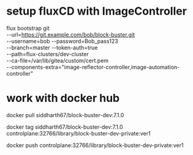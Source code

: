 # setup fluxCD with ImageController

flux bootstrap git \
--url=https://git.example.com/bob/block-buster.git \
--username=bob --password=Bob_pass123 \
--branch=master --token-auth=true \
--path=flux-clusters/dev-cluster \
--ca-file=/var/lib/gitea/custom/cert.pem \
--components-extra="image-reflector-controller,image-automation-controller"

# work with docker hub

docker pull siddharth67/block-buster-dev:7.1.0

docker tag siddharth67/block-buster-dev:7.1.0 controlplane:32766/library/block-buster-dev-private:ver1

docker push controlplane:32766/library/block-buster-dev-private:ver1